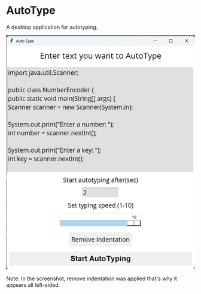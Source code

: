 # AutoType
A desktop application for autotyping.

![Screehshot of app](screenshot.jpg)

Note: In the screenshot, remove indentation was applied that's why it appears all left-sided. 
